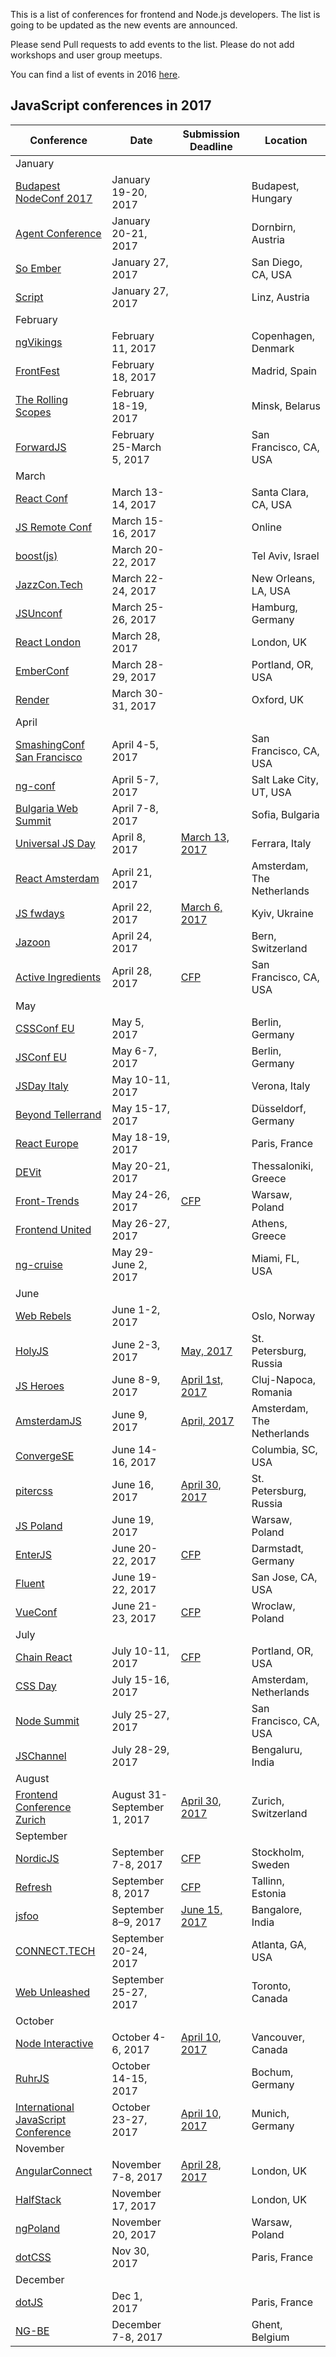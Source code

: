 This is a list of conferences for frontend and Node.js developers. The list is going to be updated as the new events are announced.

Please send Pull requests to add events to the list. Please do not add workshops and user group meetups.

You can find a list of events in 2016 [here](https://github.com/prigara/javascript-conferences/blob/master/2016/README.md). 

## JavaScript conferences in 2017

| Conference  | Date | Submission Deadline | Location |
| ------------- | ------------- | ------------- | ------------- |
|January||||
| [Budapest NodeConf 2017](https://nodeconf.risingstack.com/) | January 19-20, 2017 | | Budapest, Hungary |
| [Agent Conference](http://agent.sh/) | January 20-21, 2017 | | Dornbirn, Austria |
| [So Ember](http://soember.com/) | January 27, 2017 | | San Diego, CA, USA |
| [Script](https://scriptconf.org/) | January 27, 2017 | | Linz, Austria |
|February||||
| [ngVikings](https://ngvikings.org/) | February 11, 2017 | | Copenhagen, Denmark |
| [FrontFest](http://frontfest.es/) | February 18, 2017 | | Madrid, Spain |
| [The Rolling Scopes](https://2017.conf.rollingscopes.com/) | February 18-19, 2017 | | Minsk, Belarus |
| [ForwardJS](https://forwardjs.com/) | February 25-March 5, 2017 | | San Francisco, CA, USA |
|March||||
| [React Conf](http://conf.reactjs.org/) | March 13-14, 2017 | | Santa Clara, CA, USA |
| [JS Remote Conf](https://devchat.tv/conferences/js-remote-conf-2017) | March 15-16, 2017 | | Online |
| [boost(js)](http://boostjs.io/) | March 20-22, 2017 | | Tel Aviv, Israel |
| [JazzCon.Tech](http://jazzcon.tech/) | March 22-24, 2017 | | New Orleans, LA, USA |
| [JSUnconf](http://2017.jsunconf.eu/) | March 25-26, 2017 | | Hamburg, Germany |
| [React London](https://react.london/) | March 28, 2017 | | London, UK |
| [EmberConf](http://emberconf.com/) | March 28-29, 2017 | | Portland, OR, USA |
| [Render](http://2017.render-conf.com/) | March 30-31, 2017 | | Oxford, UK |
|April||||
| [SmashingConf San Francisco](https://smashingconf.com/) | April 4-5, 2017 | | San Francisco, CA, USA |
| [ng-conf](https://www.ng-conf.org/) | April 5-7, 2017 | | Salt Lake City, UT, USA |
| [Bulgaria Web Summit](https://bulgariawebsummit.com/) | April 7-8, 2017 | | Sofia, Bulgaria |
| [Universal JS Day](http://2017.universaljsday.com/) | April 8, 2017 |[March 13, 2017](https://docs.google.com/forms/d/e/1FAIpQLSdhaLbbk4mN4k_Y4fR3DTbx0f-b9YKheWqnKy4RFe05ioeUlA/viewform)| Ferrara, Italy |
| [React Amsterdam](https://react.amsterdam) | April 21, 2017 | | Amsterdam, The Netherlands |
| [JS fwdays](http://frameworksdays.com/event/js-frameworks-day-2017) | April 22, 2017 | [March 6, 2017](https://docs.google.com/forms/d/e/1FAIpQLSeL_LKcjm34cC70rrRhydh1e95idZUk64gcl1mVSSvCGjgwPA/viewform) | Kyiv, Ukraine |
| [Jazoon](http://jazoon.com/) | April 24, 2017 | | Bern, Switzerland |
| [Active Ingredients](https://activeingredients.info/) | April 28, 2017 | [CFP](https://www.papercall.io/active-ingredients-web) | San Francisco, CA, USA |
|May||||
| [CSSConf EU](http://2017.cssconf.eu/) | May 5, 2017 | | Berlin, Germany |
| [JSConf EU](http://2017.jsconf.eu/) | May 6-7, 2017 | | Berlin, Germany |
| [JSDay Italy](http://2017.jsday.it/) | May 10-11, 2017 | | Verona, Italy |
| [Beyond Tellerrand](https://beyondtellerrand.com/events/duesseldorf-2017) | May 15-17, 2017 | | Düsseldorf, Germany |
| [React Europe](https://www.react-europe.org/) | May 18-19, 2017 | | Paris, France |
| [DEVit](http://devitconf.org) | May 20-21, 2017 | | Thessaloniki, Greece |
| [Front-Trends](https://2017.front-trends.com/) | May 24-26, 2017 |[CFP](https://2017.front-trends.com/speaking-at-front-trends/)| Warsaw, Poland |
| [Frontend United](http://frontendunited.org/) | May 26-27, 2017 | | Athens, Greece |
| [ng-cruise](https://ngcruise.com/) | May 29-June 2, 2017 | | Miami, FL, USA |
|June||||
| [Web Rebels](https://www.webrebels.org/) | June 1-2, 2017 | | Oslo, Norway |
| [HolyJS](https://holyjs-piter.ru/) | June 2-3, 2017 |[May, 2017](https://holyjs-piter.ru/callforpapers/)| St. Petersburg, Russia |
| [JS Heroes](http://jsheroes.io/) | June 8-9, 2017 |[April 1st, 2017](https://docs.google.com/forms/d/e/1FAIpQLScwyWpsd1twzhCSZWILzxm-IauySJ4HHjoS2JP6AANynyutTw/viewform#response=ACYDBNhtFIyuKRPlI1Y27jx8A3uNRlnkrVMW_dnAAZBmar3u4hx0KQ1n3EDnpg)| Cluj-Napoca, Romania |
| [AmsterdamJS](https://amsterdamjs.com/) | June 9, 2017 |[April, 2017](https://docs.google.com/forms/d/19HUzF0niKkdAjV335OVTWrG_i8PnTpW6IYNxHCCYPx8)| Amsterdam, The Netherlands |
| [ConvergeSE](http://convergese.com/) | June 14-16, 2017 | | Columbia, SC, USA |
| [pitercss](https://pitercss.com/) | June 16, 2017 |[April 30, 2017](https://pitercss.com/call-for-speakers/)| St. Petersburg, Russia |
| [JS Poland](http://js-poland.pl/) | June 19, 2017 | | Warsaw, Poland |
| [EnterJS](https://www.enterjs.de/) | June 20-22, 2017 |[CFP](https://www.enterjs.de/call-for-proposals)| Darmstadt, Germany |
| [Fluent](http://conferences.oreilly.com/fluent) | June 19-22, 2017 | | San Jose, CA, USA |
| [VueConf](https://conf.vuejs.org/) | June 21-23, 2017 |[CFP](https://docs.google.com/a/jetbrains.com/forms/d/e/1FAIpQLSdtbxBpV0j_zCnELXQuIkeGH8x6gaOWE0J8tTsAdpa0O5MYOw/viewform)| Wroclaw, Poland |
|July|||
| [Chain React](https://infinite.red/ChainReactConf) | July 10-11, 2017 | [CFP](https://www.papercall.io/chain-react-conf-2017) | Portland, OR, USA |
| [CSS Day](https://cssday.nl/2017) | July 15-16, 2017 | | Amsterdam, Netherlands |
| [Node Summit](http://nodesummit.com/) | July 25-27, 2017 | | San Francisco, CA, USA |
| [JSChannel](http://2017.jschannel.com/) | July 28-29, 2017 | | Bengaluru, India |
|August||||
| [Frontend Conference Zurich](https://frontendconf.ch/) | August 31-September 1, 2017 |[April 30, 2017](https://frontendconf.ch/call-for-speakers/)| Zurich, Switzerland |
|September||||
| [NordicJS](http://nordicjs.com/) | September 7-8, 2017 |[CFP](http://cfp.nordicjs.com/)| Stockholm, Sweden |
| [Refresh](http://refresh.rocks/) | September 8, 2017 |[CFP](http://refresh.rocks/call-for-papers/)| Tallinn, Estonia |
| [jsfoo](https://jsfoo.in/2017/) | September 8–9, 2017 | [June 15, 2017](https://jsfoo.talkfunnel.com/2017/) | Bangalore, India |
| [CONNECT.TECH](http://connect.tech/) | September 20-24, 2017 | | Atlanta, GA, USA |
| [Web Unleashed](http://fitc.ca/event/webu17/) | September 25-27, 2017 | | Toronto, Canada |
|October||||
| [Node Interactive](http://events.linuxfoundation.org/events/node-interactive) | October 4-6, 2017 | [April 10, 2017](http://events.linuxfoundation.org/events/node-interactive/program/cfp-guide) | Vancouver, Canada |
| [RuhrJS](https://ruhrjs.de/) | October 14-15, 2017 | | Bochum, Germany |
| [International JavaScript Conference](https://javascript-conference.com/en) | October 23-27, 2017 | [April 10, 2017](https://javascript-conference.com/call-for-papers-2017/) | Munich, Germany |
|November||||
| [AngularConnect](http://angularconnect.com/) | November 7-8, 2017 | [April 28, 2017](https://docs.google.com/a/jetbrains.com/forms/d/e/1FAIpQLSf0k8_jtSjvFcX3rhKVEF26eC4NCXVctlQDeztVxqXjCy9RnA/viewform)| London, UK |
| [HalfStack](http://halfstackconf.com/) | November 17, 2017 | | London, UK |
| [ngPoland](http://ng-poland.pl/) | November 20, 2017 | | Warsaw, Poland |
| [dotCSS](https://2017.dotcss.io/) | Nov 30, 2017 | | Paris, France |
|December||||
| [dotJS](https://2017.dotjs.io) | Dec 1, 2017 | | Paris, France |
| [NG-BE](https://ng-be.org/) | December 7-8, 2017 | | Ghent, Belgium |
